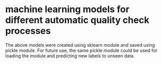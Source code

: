 # machine learning models for different automatic quality check processes 

The above models were created using sklearn module and saved using pickle module. For future use, the same pickle module could be used for loading the module and predicting new labels to unseen data.
